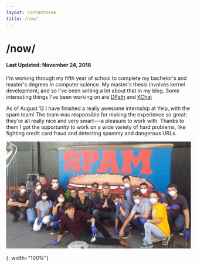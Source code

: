 ```yaml
---
layout: contentbase
title: /now/
---
```


# /now/

#### Last Updated: November 24, 2016

I'm working through my fifth year of school to complete my bachelor's and
master's degrees in computer science. My master's thesis involves kernel
development, and so I've been writing a lot about that in my blog. Some
interesting things I've been working on are [DPath][] and [KChat][]

As of August 12 I have finished a really awesome internship at Yelp, with the
spam team! The team was responsible for making the experience so great: they're
all really nice and very smart---a pleasure to work with. Thanks to them I got
the opportunity to work on a wide variety of hard problems, like fighting credit
card fraud and detecting spammy and dangerous URLs.

![spam]

[spam]: /images/spam.jpg
[DPath]: https://github.com/brenns10/dpath
[KChat]: https://github.com/brenns10/kchat
{: width="100%"}
